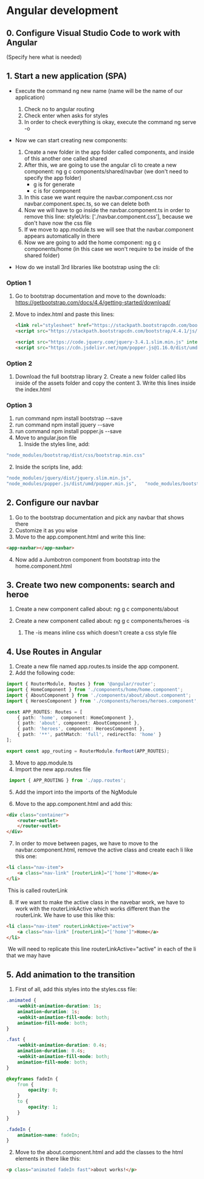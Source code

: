 # Angular development

## 0. Configure Visual Studio Code to work with Angular

(Specify here what is needed)

## 1. Start a new application (SPA)

* Execute the command ng new name (name will be the name of our application)
  1. Check no to angular routing
  2. Check enter when asks for styles
  3. In order to check everything is okay, execute the command ng serve -o
  
* Now we can start creating new components:
  1. Create a new folder in the app folder called components, and inside of this another one called shared
  2. After this, we are going to use the angular cli to create a new component: ng g c components/shared/navbar (we don't need to specify the app folder)
     * g is for generate
     * c is for component
  3. In this case we want require the navbar.component.css nor navbar.component.spec.ts, so we can delete both
  4. Now we will have to go inside the navbar.component.ts in order to remove this line:  styleUrls: ['./navbar.component.css'], because we don't have now the css file
  5. If we move to app.module.ts we will see that the navbar.component appears automatically in there
  6. Now we are going to add the home component: ng g c components/home (in this case we won't require to be inside of the shared folder)
  
* How do we install 3rd libraries like bootstrap using the cli:

### Option 1

  1. Go to bootstrap documentation and move to the downloads:
     https://getbootstrap.com/docs/4.4/getting-started/download/

  2. Move to index.html and paste this lines:

     ```html
     <link rel="stylesheet" href="https://stackpath.bootstrapcdn.com/bootstrap/4.4.1/css/bootstrap.min.css" integrity="sha384-Vkoo8x4CGsO3+Hhxv8T/Q5PaXtkKtu6ug5TOeNV6gBiFeWPGFN9MuhOf23Q9Ifjh" crossorigin="anonymous">
     <script src="https://stackpath.bootstrapcdn.com/bootstrap/4.4.1/js/bootstrap.min.js" integrity="sha384-wfSDF2E50Y2D1uUdj0O3uMBJnjuUD4Ih7YwaYd1iqfktj0Uod8GCExl3Og8ifwB6" crossorigin="anonymous"></script>
     ```

     ```html
     <script src="https://code.jquery.com/jquery-3.4.1.slim.min.js" integrity="sha384-J6qa4849blE2+poT4WnyKhv5vZF5SrPo0iEjwBvKU7imGFAV0wwj1yYfoRSJoZ+n" crossorigin="anonymous"></script>
     <script src="https://cdn.jsdelivr.net/npm/popper.js@1.16.0/dist/umd/popper.min.js" integrity="sha384-Q6E9RHvbIyZFJoft+2mJbHaEWldlvI9IOYy5n3zV9zzTtmI3UksdQRVvoxMfooAo" crossorigin="anonymous"></script>
     ```
### Option 2
  1. Download the full bootstrap library
    2. Create a new folder called libs inside of the assets folder and copy the content
    3. Write this lines inside the index.html

### Option 3

1. run command npm install bootstrap --save
2. run command npm install jquery --save
3. run command npm install popper.js --save
4. Move to angular.json file
   1. Inside the styles line, add:
```js
"node_modules/bootstrap/dist/css/bootstrap.min.css"
```
   2. Inside the scripts line, add:
```js
"node_modules/jquery/dist/jquery.slim.min.js",
"node_modules/popper.js/dist/umd/popper.min.js",   "node_modules/bootstrap/dist/js/bootstrap.min.js"
```
## 2. Configure our navbar

1. Go to the bootstrap documentation and pick any navbar that shows there
2. Customize it as you wise
3. Move to the app.component.html and write this line:
```html
<app-navbar></app-navbar>
```

4. Now add a Jumbotron component from bootstrap into the home.component.html

## 3. Create two new components: search and heroe

1. Create a new component called about: ng g c components/about

2. Create a new component called about: ng g c components/heroes -is

   1. The -is means inline css which doesn't create a css style file

## 4. Use Routes in Angular

1. Create a new file named app.routes.ts inside the app component.
2. Add the following code:
```ts
import { RouterModule, Routes } from '@angular/router';
import { HomeComponent } from './components/home/home.component';
import { AboutComponent } from './components/about/about.component';
import { HeroesComponent } from './components/heroes/heroes.component';

const APP_ROUTES: Routes = [
    { path: 'home', component: HomeComponent },
    { path: 'about', component: AboutComponent },
    { path: 'heroes', component: HeroesComponent },
    { path: '**', pathMatch: 'full', redirectTo: 'home' }
];

export const app_routing = RouterModule.forRoot(APP_ROUTES);
```

3. Move to app.module.ts
4. Import the new app.routes file
```ts
 import { APP_ROUTING } from './app.routes';
```

5. Add the import into the imports of the NgModule

6. Move to the app.component.html and add this:
```html
<div class="container">
    <router-outlet>
    </router-outlet>
</div>
```

7. In order to move between pages, we have to move to the navbar.component.html, remove the active class and create each li like this one:
```html
<li class="nav-item">
	<a class="nav-link" [routerLink]="['home']">Home</a>
</li>
```
​		This is called routerLink

8. If we want to make the active class in the navebar work, we have to work with the routerLinkActive which works different than the routerLink. We have to use this like this:
```html
<li class="nav-item" routerLinkActive="active">
	<a class="nav-link" [routerLink]="['home']">Home</a>
</li>
```
​		We will need to replicate this line  routerLinkActive="active" in each of the li that we may have

## 5. Add animation to the transition

1. First of all, add this styles into the styles.css file:
```css
.animated {
    -webkit-animation-duration: 1s;
    animation-duration: 1s;
    -webkit-animation-fill-mode: both;
    animation-fill-mode: both;
}

.fast {
    -webkit-animation-duration: 0.4s;
    animation-duration: 0.4s;
    -webkit-animation-fill-mode: both;
    animation-fill-mode: both;
}

@keyframes fadeIn {
    from {
        opacity: 0;
    }
    to {
        opacity: 1;
    }
}

.fadeIn {
    animation-name: fadeIn;
}
```

2. Move to the about.component.html and add the classes to the html elements in there like this:
```html
<p class="animated fadeIn fast">about works!</p>
```


